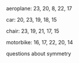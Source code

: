 aeroplane: 23, 20, 8, 22, 17

car: 20, 23, 19, 18, 15

chair: 23, 19, 21, 17, 15

motorbike: 16, 17, 22, 20, 14



questions about symmetry